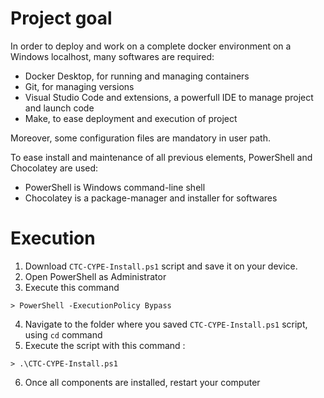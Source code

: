 # Project goal

In order to deploy and work on a complete docker environment on a Windows localhost, many softwares are required:
- Docker Desktop, for running and managing containers
- Git, for managing versions
- Visual Studio Code and extensions, a powerfull IDE to manage project and launch code
- Make, to ease deployment and execution of project

Moreover, some configuration files are mandatory in user path.

To ease install and maintenance of all previous elements, PowerShell and Chocolatey are used:
- PowerShell is Windows command-line shell 
- Chocolatey is a package-manager and installer for softwares

# Execution

1. Download ``CTC-CYPE-Install.ps1`` script and save it on your device.
2. Open PowerShell as Administrator
3. Execute this command
```
> PowerShell -ExecutionPolicy Bypass
```
4. Navigate to the folder where you saved ``CTC-CYPE-Install.ps1`` script, using ``cd`` command
5. Execute the script with this command :
```
> .\CTC-CYPE-Install.ps1
```
6. Once all components are installed, restart your computer




